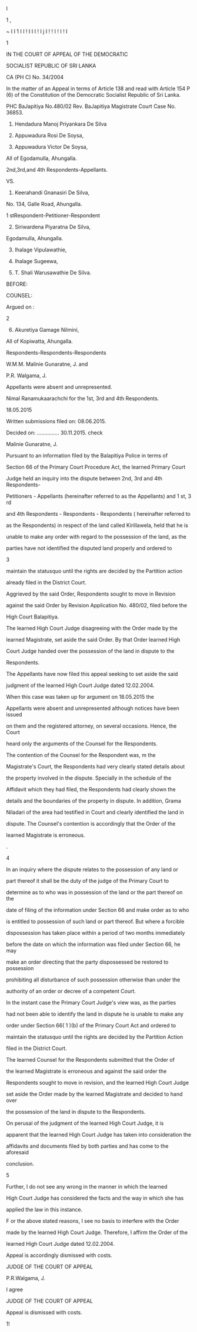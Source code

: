 I

1 ,

~ I I 1 I I ! I I I ! I j I ! ! I ! I ! I

1

IN THE COURT OF APPEAL OF THE DEMOCRATIC

SOCIALIST REPUBLIC OF SRI LANKA

CA (PH C) No. 34/2004

In the matter of an Appeal in terms of Article 138 and read with Article 154 P (6) of the Constitution of the Democratic Socialist Republic of Sri Lanka.

PHC BaJapitiya No.480/02 Rev. BaJapitiya Magistrate Court Case No. 36853.

1. Hendadura Manoj Priyankara De Silva

2. Appuwadura Rosi De Soysa,

3. Appuwadura Victor De Soysa,

All of Egodamulla, Ahungalla.

2nd,3rd,and 4th Respondents-Appellants.

VS.

1. Keerahandi Gnanasiri De Silva,

No. 134, Galle Road, Ahungalla.

1 stRespondent-Petitioner-Respondent

2. Siriwardena Piyaratna De Silva,

Egodamulla, Ahungalla.

3. Ihalage Vipulawathie,

4. Ihalage Sugeewa,

5. T. Shali Warusawathie De Silva.

BEFORE:

COUNSEL:

Argued on :

2

6. Akuretiya Gamage Nilmini,

All of Kopiwatta, Ahungalla.

Respondents-Respondents-Respondents

W.M.M. Malinie Gunaratne, J. and

P.R. Walgama, J.

Appellants were absent and unrepresented.

Nimal Ranamukaarachchi for the 1st, 3rd and 4th Respondents.

18.05.2015

Written submissions filed on: 08.06.2015.

Decided on: ............... 30.11.2015. check

Malinie Gunaratne, J.

Pursuant to an information filed by the Balapitiya Police in terms of

Section 66 of the Primary Court Procedure Act, the learned Primary Court

Judge held an inquiry into the dispute between 2nd, 3rd and 4th Respondents-

Petitioners - Appellants (hereinafter referred to as the Appellants) and 1 st, 3 rd

and 4th Respondents - Respondents - Respondents ( hereinafter referred to

as the Respondents) in respect of the land called Kirillawela, held that he is

unable to make any order with regard to the possession of the land, as the

parties have not identified the disputed land properly and ordered to

3

maintain the statusquo until the rights are decided by the Partition action

already filed in the District Court.

Aggrieved by the said Order, Respondents sought to move in Revision

against the said Order by Revision Application No. 480/02, filed before the

High Court Balapitiya.

The learned High Court Judge disagreeing with the Order made by the

learned Magistrate, set aside the said Order. By that Order learned High

Court Judge handed over the possession of the land in dispute to the

Respondents.

The Appellants have now filed this appeal seeking to set aside the said

judgment of the learned High Court Judge dated 12.02.2004.

When this case was taken up for argument on 18.05.2015 the

Appellants were absent and unrepresented although notices have been issued

on them and the registered attorney, on several occasions. Hence, the Court

heard only the arguments of the Counsel for the Respondents.

The contention of the Counsel for the Respondent was, m the

Magistrate's Court, the Respondents had very clearly stated details about

the property involved in the dispute. Specially in the schedule of the

Affidavit which they had filed, the Respondents had clearly shown the

details and the boundaries of the property in dispute. In addition, Grama

Niladari of the area had testified in Court and clearly identified the land in

dispute. The Counsel's contention is accordingly that the Order of the

learned Magistrate is erroneous.

\.

4

In an inquiry where the dispute relates to the possession of any land or

part thereof it shall be the duty of the judge of the Primary Court to

determine as to who was in possession of the land or the part thereof on the

date of filing of the information under Section 66 and make order as to who

is entitled to possession of such land or part thereof. But where a forcible

dispossession has taken place within a period of two months immediately

before the date on which the information was filed under Section 66, he may

make an order directing that the party dispossessed be restored to possession

prohibiting all disturbance of such possession otherwise than under the

authority of an order or decree of a competent Court.

In the instant case the Primary Court Judge's view was, as the parties

had not been able to identify the land in dispute he is unable to make any

order under Section 66( 1 )(b) of the Primary Court Act and ordered to

maintain the statusquo until the rights are decided by the Partition Action

filed in the District Court.

The learned Counsel for the Respondents submitted that the Order of

the learned Magistrate is erroneous and against the said order the

Respondents sought to move in revision, and the learned High Court Judge

set aside the Order made by the learned Magistrate and decided to hand over

the possession of the land in dispute to the Respondents.

On perusal of the judgment of the learned High Court Judge, it is

apparent that the learned High Court Judge has taken into consideration the

affidavits and documents filed by both parties and has come to the aforesaid

conclusion.

5

Further, I do not see any wrong in the manner in which the learned

High Court Judge has considered the facts and the way in which she has

applied the law in this instance.

F or the above stated reasons, I see no basis to interfere with the Order

made by the learned High Court Judge. Therefore, I affirm the Order of the

learned High Court Judge dated 12.02.2004.

Appeal is accordingly dismissed with costs.

JUDGE OF THE COURT OF APPEAL

P.R.Walgama, J.

I agree

JUDGE OF THE COURT OF APPEAL

Appeal is dismissed with costs.

1!